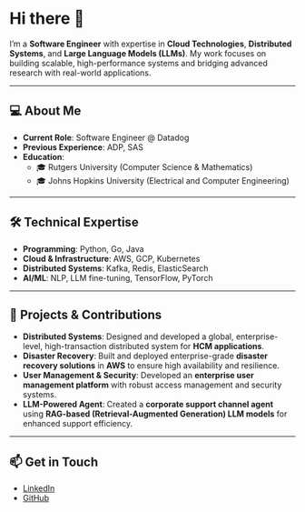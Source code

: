 # Hi there 👋

I’m a **Software Engineer** with expertise in **Cloud Technologies**, **Distributed Systems**, and **Large Language Models (LLMs)**. My work focuses on building scalable, high-performance systems and bridging advanced research with real-world applications.

---

## 💻 About Me

- **Current Role**: Software Engineer @ Datadog  
- **Previous Experience**: ADP, SAS
- **Education**:  
  - 🎓 Rutgers University (Computer Science & Mathematics)
  - 🎓 Johns Hopkins University (Electrical and Computer Engineering)

---

## 🛠️ Technical Expertise

- **Programming**: Python, Go, Java  
- **Cloud & Infrastructure**: AWS, GCP, Kubernetes  
- **Distributed Systems**: Kafka, Redis, ElasticSearch  
- **AI/ML**: NLP, LLM fine-tuning, TensorFlow, PyTorch  

---

## 🚀 Projects & Contributions

- **Distributed Systems**: Designed and developed a global, enterprise-level, high-transaction distributed system for **HCM applications**.  
- **Disaster Recovery**: Built and deployed enterprise-grade **disaster recovery solutions** in **AWS** to ensure high availability and resilience.  
- **User Management & Security**: Developed an **enterprise user management platform** with robust access management and security systems.  
- **LLM-Powered Agent**: Created a **corporate support channel agent** using **RAG-based (Retrieval-Augmented Generation) LLM models** for enhanced support efficiency.

---

## 📫 Get in Touch

- [LinkedIn](https://www.linkedin.com/in/zhaohan-yan/)
- [GitHub](https://github.com/zhaohany)
